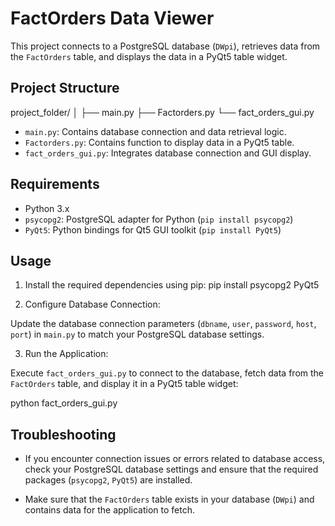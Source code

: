 # FactOrders Data Viewer

This project connects to a PostgreSQL database (`DWpi`), retrieves data from the `FactOrders` table, and displays the data in a PyQt5 table widget.

## Project Structure

project_folder/
│
├── main.py
├── Factorders.py
└── fact_orders_gui.py

- `main.py`: Contains database connection and data retrieval logic.
- `Factorders.py`: Contains function to display data in a PyQt5 table.
- `fact_orders_gui.py`: Integrates database connection and GUI display.

## Requirements

- Python 3.x
- `psycopg2`: PostgreSQL adapter for Python (`pip install psycopg2`)
- `PyQt5`: Python bindings for Qt5 GUI toolkit (`pip install PyQt5`)

## Usage

1. Install the required dependencies using pip:
  pip install psycopg2 PyQt5


2. Configure Database Connection:

Update the database connection parameters (`dbname`, `user`, `password`, `host`, `port`) in `main.py` to match your PostgreSQL database settings.

3. Run the Application:

Execute `fact_orders_gui.py` to connect to the database, fetch data from the `FactOrders` table, and display it in a PyQt5 table widget:

python fact_orders_gui.py


## Troubleshooting

- If you encounter connection issues or errors related to database access, check your PostgreSQL database settings and ensure that the required packages (`psycopg2`, `PyQt5`) are installed.

- Make sure that the `FactOrders` table exists in your database (`DWpi`) and contains data for the application to fetch.





